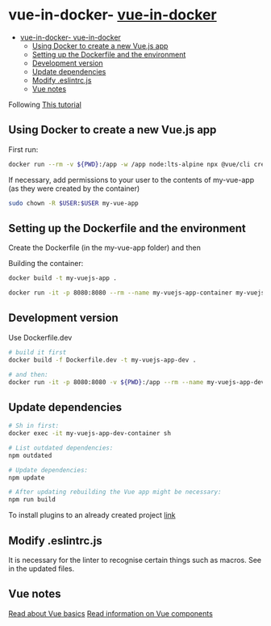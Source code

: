 # vue-in-docker- [vue-in-docker](#vue-in-docker)
- [vue-in-docker- vue-in-docker](#vue-in-docker--vue-in-docker)
  - [Using Docker to create a new Vue.js app](#using-docker-to-create-a-new-vuejs-app)
  - [Setting up the Dockerfile and the environment](#setting-up-the-dockerfile-and-the-environment)
  - [Development version](#development-version)
  - [Update dependencies](#update-dependencies)
  - [Modify .eslintrc.js](#modify-eslintrcjs)
  - [Vue notes](#vue-notes)


Following [This tutorial](https://v2.vuejs.org/v2/cookbook/dockerize-vuejs-app)

## Using Docker to create a new Vue.js app

First run:

```bash
docker run --rm -v ${PWD}:/app -w /app node:lts-alpine npx @vue/cli create my-vue-app --default
```
If necessary, add permissions to your user to the contents of my-vue-app (as they were created by the container)

```bash
sudo chown -R $USER:$USER my-vue-app
```

## Setting up the Dockerfile and the environment

Create the Dockerfile (in the my-vue-app folder) and then

Building the container:

```bash
docker build -t my-vuejs-app .
```

```bash
docker run -it -p 8080:8080 --rm --name my-vuejs-app-container my-vuejs-app
```

## Development version

Use Dockerfile.dev

```bash
# build it first
docker build -f Dockerfile.dev -t my-vuejs-app-dev .

# and then:
docker run -it -p 8080:8080 -v ${PWD}:/app --rm --name my-vuejs-app-dev-container my-vuejs-app-dev
```

## Update dependencies

```bash
# Sh in first:
docker exec -it my-vuejs-app-dev-container sh

# List outdated dependencies:
npm outdated

# Update dependencies:
npm update

# After updating rebuilding the Vue app might be necessary:
npm run build

```

To install plugins to an already created project [link](https://cli.vuejs.org/guide/plugins-and-presets.html#installing-plugins-in-an-existing-project)

## Modify .eslintrc.js

It is necessary for the linter to recognise certain things such as macros. See in the updated files.

## Vue notes

[Read about Vue basics](01-Vue-basics.md)
[Read information on Vue components](02-component-information.md)